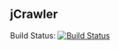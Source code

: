 ## jCrawler


Build Status:
[![Build Status](https://travis-ci.org/nunoOliveiraqwe/jcrawler.svg?branch=master)](https://travis-ci.org/nunoOliveiraqwe/jcrawler)

